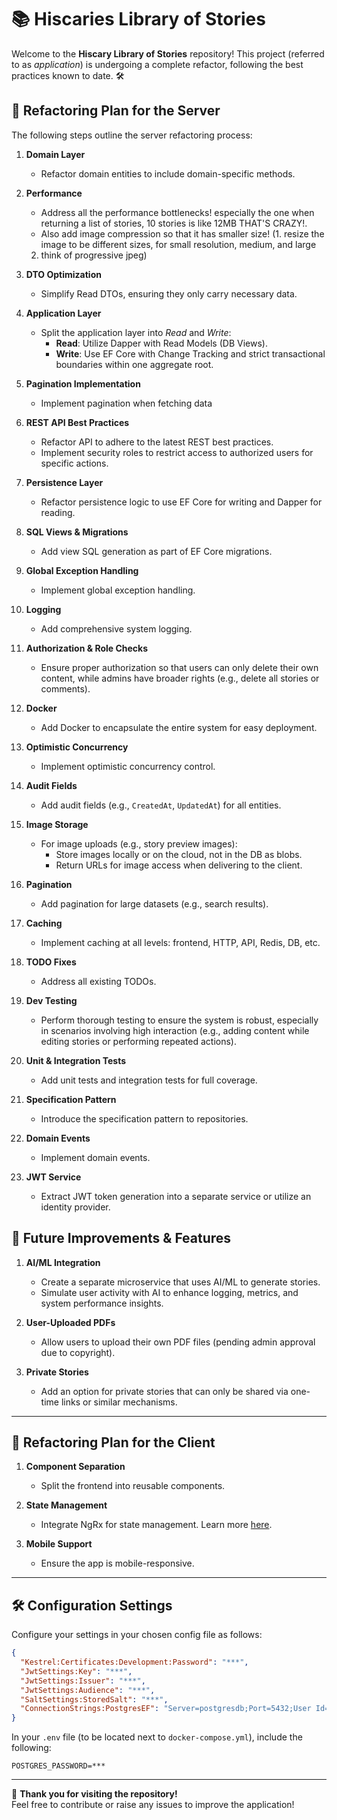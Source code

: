 # 📚 Hiscaries Library of Stories
Welcome to the **Hiscary Library of Stories** repository! This project (referred to as *application*) is undergoing a complete refactor, following the best practices known to date. 🛠️

## 🚀 Refactoring Plan for the Server
The following steps outline the server refactoring process:

1. **Domain Layer**  
   - Refactor domain entities to include domain-specific methods.

2. **Performance**  
   - Address all the performance bottlenecks! especially the one when returning a list of stories, 10 stories is like 12MB THAT'S CRAZY!.
   - Also add image compression so that it has smaller size!
   (1. resize the image to be different sizes, for small resolution, medium, and large
    2. think of progressive jpeg)

5. **DTO Optimization**  
   - Simplify Read DTOs, ensuring they only carry necessary data.
  
6. **Application Layer**  
   - Split the application layer into *Read* and *Write*:  
     - **Read**: Utilize Dapper with Read Models (DB Views).  
     - **Write**: Use EF Core with Change Tracking and strict transactional boundaries within one aggregate root.
  
7. **Pagination Implementation**  
   - Implement pagination when fetching data
  
8. **REST API Best Practices**  
   - Refactor API to adhere to the latest REST best practices.  
   - Implement security roles to restrict access to authorized users for specific actions.

9. **Persistence Layer**  
   - Refactor persistence logic to use EF Core for writing and Dapper for reading.

10. **SQL Views & Migrations**  
    - Add view SQL generation as part of EF Core migrations.

11. **Global Exception Handling**  
    - Implement global exception handling.

12. **Logging**  
    - Add comprehensive system logging.

13. **Authorization & Role Checks**  
    - Ensure proper authorization so that users can only delete their own content, while admins have broader rights (e.g., delete all stories or comments).

14. **Docker**  
    - Add Docker to encapsulate the entire system for easy deployment.

15. **Optimistic Concurrency**  
    - Implement optimistic concurrency control.

16. **Audit Fields**  
    - Add audit fields (e.g., `CreatedAt`, `UpdatedAt`) for all entities.

17. **Image Storage**  
    - For image uploads (e.g., story preview images):  
      - Store images locally or on the cloud, not in the DB as blobs.  
      - Return URLs for image access when delivering to the client.

18. **Pagination**  
    - Add pagination for large datasets (e.g., search results).

19. **Caching**  
    - Implement caching at all levels: frontend, HTTP, API, Redis, DB, etc.

20. **TODO Fixes**  
    - Address all existing TODOs.

21. **Dev Testing**  
    - Perform thorough testing to ensure the system is robust, especially in scenarios involving high interaction (e.g., adding content while editing stories or performing repeated actions).

22. **Unit & Integration Tests**  
    - Add unit tests and integration tests for full coverage.

23. **Specification Pattern**  
    - Introduce the specification pattern to repositories.

24. **Domain Events**  
    - Implement domain events.

25. **JWT Service**  
    - Extract JWT token generation into a separate service or utilize an identity provider.

## 🌟 Future Improvements & Features
1. **AI/ML Integration**  
   - Create a separate microservice that uses AI/ML to generate stories.  
   - Simulate user activity with AI to enhance logging, metrics, and system performance insights.

2. **User-Uploaded PDFs**  
   - Allow users to upload their own PDF files (pending admin approval due to copyright).

3. **Private Stories**  
   - Add an option for private stories that can only be shared via one-time links or similar mechanisms.

---

## 🎨 Refactoring Plan for the Client
1. **Component Separation**  
   - Split the frontend into reusable components.

2. **State Management**  
   - Integrate NgRx for state management. Learn more [here](https://ngrx.io/guide/store).

3. **Mobile Support**  
   - Ensure the app is mobile-responsive.

---

## 🛠️ Configuration Settings
Configure your settings in your chosen config file as follows:

```json
{
  "Kestrel:Certificates:Development:Password": "***",
  "JwtSettings:Key": "***",
  "JwtSettings:Issuer": "***",
  "JwtSettings:Audience": "***",
  "SaltSettings:StoredSalt": "***",
  "ConnectionStrings:PostgresEF": "Server=postgresdb;Port=5432;User Id=postgres;Password=***;Database=hiscarydbef;Include Error Detail=true;"
}
```

In your `.env` file (to be located next to `docker-compose.yml`), include the following:
```
POSTGRES_PASSWORD=***
```

---

🎉 **Thank you for visiting the repository!**  
Feel free to contribute or raise any issues to improve the application!